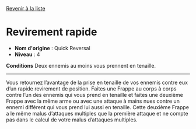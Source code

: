[Revenir à la liste](..)

# Revirement rapide

 * **Nom d'origine** : Quick Reversal
 * **Niveau** : 4


<p><strong>Conditions</strong> Deux ennemis au moins vous prennent en tenaille.</p>
<hr>
<p>Vous retournez l’avantage de la prise en tenaille de vos ennemis contre eux d’un rapide revirement de position. Faites une Frappe au corps à corps contre l’un des ennemis qui vous prend en tenaille et faites une deuxième Frappe avec la même arme ou avec une attaque à mains nues contre un ennemi différent qui vous prend lui aussi en tenaille. Cette deuxième Frappe a le même malus d’attaques multiples que la première attaque et ne compte pas dans le calcul de votre malus d’attaques multiples.</p>